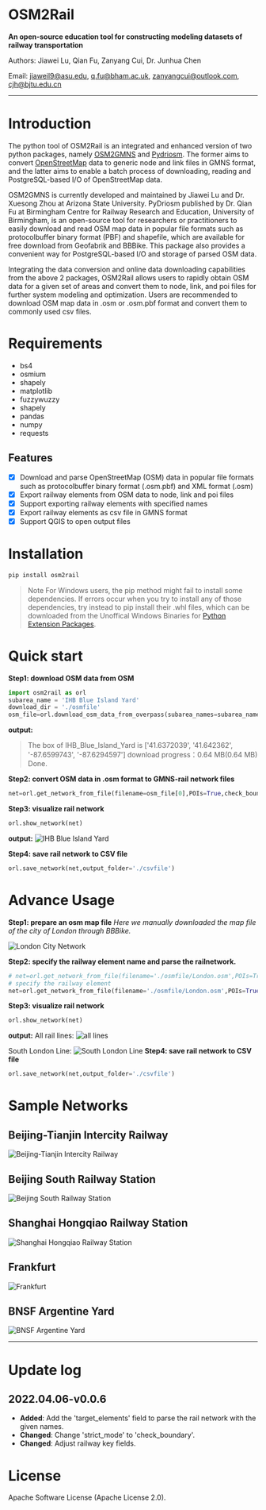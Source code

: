 # OSM2Rail
**An open-source education tool for constructing modeling datasets of railway transportation**

Authors: Jiawei Lu, Qian Fu, Zanyang Cui, Dr. Junhua Chen

Email: jiaweil9@asu.edu, q.fu@bham.ac.uk, zanyangcui@outlook.com, cjh@bjtu.edu.cn

---

# Introduction
The python tool of OSM2Rail is an integrated and enhanced version of two python packages, namely [OSM2GMNS](https://pypi.org/project/osm2gmns/) and [Pydriosm](https://pypi.org/project/pydriosm/). The former aims to convert [OpenStreetMap](https://www.openstreetmap.org/) data to generic node and link files in GMNS format, and the latter aims to enable a batch process of downloading, reading and PostgreSQL-based I/O of OpenStreetMap data.

OSM2GMNS is currently developed and maintained by Jiawei Lu and Dr. Xuesong Zhou at Arizona State University. PyDriosm published by Dr. Qian Fu at Birmingham Centre for Railway Research and Education, University of Birmingham, is an open-source tool for researchers or practitioners to easily download and read OSM map data in popular file formats such as protocolbuffer binary format (PBF) and shapefile, which are available for free download from Geofabrik and BBBike. This package also provides a convenient way for PostgreSQL-based I/O and storage of parsed OSM data.

Integrating the data conversion and online data downloading capabilities from the above 2 packages, OSM2Rail allows users to rapidly obtain OSM data for a given set of areas and convert them to node, link, and poi files for further system modeling and optimization. Users are recommended to download OSM map data in .osm or .osm.pbf format and convert them to commonly used csv files.

# Requirements
- bs4
- osmium
- shapely
- matplotlib
- fuzzywuzzy
- shapely
- pandas
- numpy
- requests

## Features

- [x] Download and parse OpenStreetMap (OSM) data in popular file formats such as protocolbuffer binary format (.osm.pbf) and XML format (.osm)
- [x] Export railway elements from OSM data to node, link and poi files
- [x] Support exporting railway elements with specified names
- [x] Export railway elements as csv file in GMNS format
- [x] Support QGIS to open output files

# Installation
```python
pip install osm2rail
```

> Note
> For Windows users, the pip method might fail to install some dependencies. If errors occur when you try to install any of those dependencies, try instead to pip install their .whl files, which can be downloaded from the Unoffical Windows Binaries for [Python Extension Packages](https://www.lfd.uci.edu/~gohlke/pythonlibs/).

# Quick start
**Step1: download OSM data from OSM**
```python
import osm2rail as orl
subarea_name = 'IHB Blue Island Yard'
download_dir = './osmfile'
osm_file=orl.download_osm_data_from_overpass(subarea_names=subarea_name,download_dir = download_dir,ret_download_path=True)
```
**output:**
>The box of IHB_Blue_Island_Yard is ['41.6372039', '41.642362', '-87.6599743', '-87.6294597'] 
  download progress：0.64 MB(0.64 MB) 
Done.

**Step2: convert OSM data in .osm format to GMNS-rail network files**
```python
net=orl.get_network_from_file(filename=osm_file[0],POIs=True,check_boundary=True)
```

**Step3: visualize rail network**
```python
orl.show_network(net)
```
**output:**
![IHB Blue Island Yard](https://github.com/PariseC/osm2rail/blob/main/media/IHB%20Blue%20Island%20Yard.png?raw=true)

**Step4: save rail network to CSV file**
```python
orl.save_network(net,output_folder='./csvfile')
```

# Advance Usage
**Step1: prepare an osm map file**
*Here we manually downloaded the map file of the city of London through BBBike.*

![London City Network](https://github.com/PariseC/osm2rail/blob/main/media/London%20Rail%20Network-1.png?raw=true)

**Step2: specify the railway element name and parse the railnetwork.**
```python
# net=orl.get_network_from_file(filename='./osmfile/London.osm',POIs=True)
# specify the railway element
net=orl.get_network_from_file(filename='./osmfile/London.osm',POIs=True,target_elements=['South London Line']) 
```

**Step3: visualize rail network**
```python
orl.show_network(net)
```
**output:**
All rail lines:
![all lines](https://github.com/PariseC/osm2rail/blob/main/media/London%20Rail%20Network-2.png?raw=true)

South London Line:
![South London Line](https://github.com/PariseC/osm2rail/blob/main/media/South%20London%20Line.png?raw=true)
**Step4: save rail network to CSV file**
```python
orl.save_network(net,output_folder='./csvfile')
```


# Sample Networks

## Beijing-Tianjin Intercity Railway
![Beijing-Tianjin Intercity Railway](https://github.com/PariseC/osm2rail/blob/main/media/Beijing-Tianjin%20Intercity%20Railway.png?raw=true)

## Beijing South Railway Station
![Beijing South Railway Station](https://github.com/PariseC/osm2rail/blob/main/media/1.png?raw=true)

## Shanghai Hongqiao Railway Station
![Shanghai Hongqiao Railway Station](https://github.com/PariseC/osm2rail/blob/main/media/2.png?raw=true)

## Frankfurt
![Frankfurt](https://github.com/PariseC/osm2rail/blob/main/media/7.png?raw=true)

## BNSF Argentine Yard
![BNSF Argentine Yard](https://github.com/PariseC/osm2rail/blob/main/media/BNSF%20Argentine%20Yard.png?raw=true)

---

## 
# Update log

## 2022.04.06-v0.0.6

- **Added**: Add the 'target_elements' field to parse the rail network with the given names.
- **Changed**: Change 'strict_mode' to 'check_boundary'.
- **Changed**: Adjust railway key fields.

# License

Apache Software License (Apache License 2.0).


